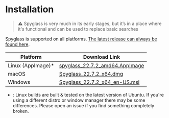 # Installation

> ⚠️ Spyglass is very much in its early stages, but it’s in a place where it's
> functional and can be used to replace basic searches

Spyglass is supported on all platforms. [The latest release can always be found here][release-page].

| Platform          | Download Link |
| ----------------- | --------------------------------------------- |
| Linux (AppImage)* | [spyglass_22.7.2_amd64.AppImage][linux-link]  |
| macOS             | [Spyglass_22.7.2_x64.dmg][osx-link]           |
| Windows           | [Spyglass_22.7.2_x64_en-US.msi][windows-link] |


* : Linux builds are built & tested on the latest version of Ubuntu. If you're using
a different distro or window manager there may be some differences. Please open an issue
if you find something completely broken.

[release-page]: https://github.com/a5huynh/spyglass/releases
[linux-link]: https://github.com/a5huynh/spyglass/releases/download/v2022.7.2/spyglass_22.7.2_amd64.AppImage
[osx-link]: https://github.com/a5huynh/spyglass/releases/download/v2022.7.2/Spyglass_22.7.2_x64.dmg
[windows-link]: https://github.com/a5huynh/spyglass/releases/download/v2022.7.2/Spyglass_22.7.2_x64_en-US.msi